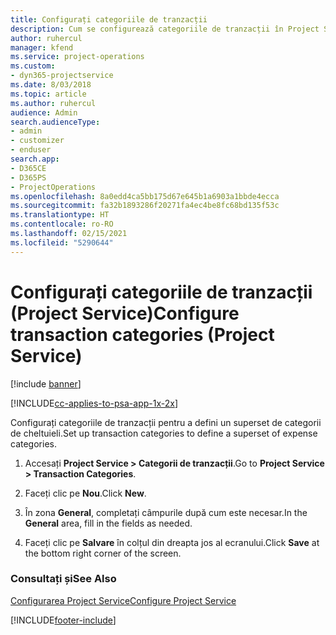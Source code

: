 ```yaml
---
title: Configurați categoriile de tranzacții
description: Cum se configurează categoriile de tranzacții în Project Service
author: ruhercul
manager: kfend
ms.service: project-operations
ms.custom:
- dyn365-projectservice
ms.date: 8/03/2018
ms.topic: article
ms.author: ruhercul
audience: Admin
search.audienceType:
- admin
- customizer
- enduser
search.app:
- D365CE
- D365PS
- ProjectOperations
ms.openlocfilehash: 8a0edd4ca5bb175d67e645b1a6903a1bbde4ecca
ms.sourcegitcommit: fa32b1893286f20271fa4ec4be8fc68bd135f53c
ms.translationtype: HT
ms.contentlocale: ro-RO
ms.lasthandoff: 02/15/2021
ms.locfileid: "5290644"
---
```

# <a name="configure-transaction-categories-project-service"></a><span data-ttu-id="015f7-103">Configurați categoriile de tranzacții (Project Service)</span><span class="sxs-lookup"><span data-stu-id="015f7-103">Configure transaction categories (Project Service)</span></span>

[!include [banner](../includes/psa-now-project-operations.md)]

[!INCLUDE[cc-applies-to-psa-app-1x-2x](../includes/cc-applies-to-psa-app-1x-2x.md)]

<span data-ttu-id="015f7-104">Configurați categoriile de tranzacții pentru a defini un superset de categorii de cheltuieli.</span><span class="sxs-lookup"><span data-stu-id="015f7-104">Set up transaction categories to define a superset of expense categories.</span></span>  
  
1.  <span data-ttu-id="015f7-105">Accesați **Project Service > Categorii de tranzacții**.</span><span class="sxs-lookup"><span data-stu-id="015f7-105">Go to **Project Service > Transaction Categories**.</span></span>  
  
2.  <span data-ttu-id="015f7-106">Faceți clic pe **Nou**.</span><span class="sxs-lookup"><span data-stu-id="015f7-106">Click **New**.</span></span>  
  
3.  <span data-ttu-id="015f7-107">În zona **General**, completați câmpurile după cum este necesar.</span><span class="sxs-lookup"><span data-stu-id="015f7-107">In the **General** area, fill in the fields as needed.</span></span>  
  
4.  <span data-ttu-id="015f7-108">Faceți clic pe **Salvare** în colțul din dreapta jos al ecranului.</span><span class="sxs-lookup"><span data-stu-id="015f7-108">Click **Save** at the bottom right corner of the screen.</span></span>  
  
### <a name="see-also"></a><span data-ttu-id="015f7-109">Consultați și</span><span class="sxs-lookup"><span data-stu-id="015f7-109">See Also</span></span>  
 [<span data-ttu-id="015f7-110">Configurarea Project Service</span><span class="sxs-lookup"><span data-stu-id="015f7-110">Configure Project Service</span></span>](../psa/configure.md)


[!INCLUDE[footer-include](../includes/footer-banner.md)]